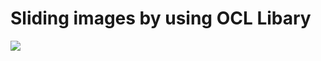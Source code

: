 # Sliding images by using OCL Libary


<img src="https://s6.gifyu.com/images/ezgif.com-gif-maker-1c931caf5985a4ffa.gif">
